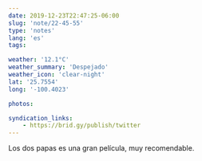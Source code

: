 ```yaml
---
date: 2019-12-23T22:47:25-06:00
slug: 'note/22-45-55'
type: 'notes'
lang: 'es'
tags:

weather: '12.1°C'
weather_summary: 'Despejado'
weather_icon: 'clear-night'
lat: '25.7554'
long: '-100.4023'

photos:

syndication_links:
    - https://brid.gy/publish/twitter
---
```

Los dos papas es una gran película, muy recomendable. 
